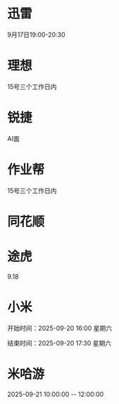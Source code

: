 
# 迅雷
9月17日19:00-20:30

# 理想
15号三个工作日内

# 锐捷
AI面

# 作业帮
15号三个工作日内

# 同花顺

# 途虎
9.18

# 小米
开始时间：2025-09-20 16:00 星期六

结束时间：2025-09-20 17:30 星期六

# 米哈游
2025-09-21 10:00:00 -- 12:00:00
<!--stackedit_data:
eyJoaXN0b3J5IjpbLTIyNzg5MDgwLDExNTYyMzE2MzMsNTIyMD
U1MzIzLC0yMDA0NDA3MzAyLC0yMTQwOTA0MTYzLC03MzcyNjM3
NjUsMTM2ODAyMzkyMSw3MTg4MTg1OTQsLTIwNTU4NTgyMzUsMT
U1NzYzNjIzNywtMjUwMDIxMjYxLDIwODM1MjcxOSwtMTIzNTU1
NjY5NSwxNDA3NDA1MTA1LDEzNTcyNjQ0NjJdfQ==
-->